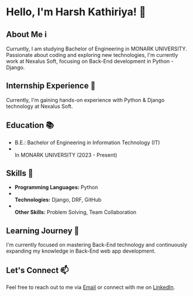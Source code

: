 **<h1>Hello, I'm Harsh Kathiriya! 👋</h1>**
**<h2>About Me ℹ️</h2>**
Curruntly, I am studying Bachelor of Engineering in MONARK UNIVERSITY. <br>Passionate about coding and exploring new technologies, I'm currently work at Nexalus Soft, focusing on Back-End development in Python - Django.

**<h2>Internship Experience 💼</h2>**
Currently, I'm gaining hands-on experience with Python & Django technology at Nexalus Soft.

**<h2>Education 📚</h2>**
- B.E.: Bachelor of Engineering in Information Technology (IT) 
- <br>In MONARK UNIVERSITY (2023 - Present)

**<h2>Skills 🚀</h2>**
- **Programming Languages:** Python
- <br>**Technologies:** Django, DRF, GitHub
- <br>**Other Skills:** Problem Solving, Team Collaboration

**<h2>Learning Journey 🌱</h2>**
I'm currently focused on mastering Back-End technology and continuously expanding my knowledge in Back-End web app development.

**<h2>Let's Connect 📫</h2>**
Feel free to reach out to me via [Email](mailto:harshkathiriyao6@gmail.com) or connect with me on [LinkedIn](https://www.linkedin.com/in/harshkathiriya23/).
